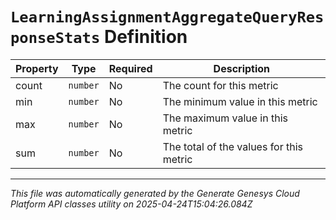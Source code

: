 # `LearningAssignmentAggregateQueryResponseStats` Definition

| Property | Type | Required | Description |
|----------|------|----------|-------------|
| count | `number` | No | The count for this metric |
| min | `number` | No | The minimum value in this metric |
| max | `number` | No | The maximum value in this metric |
| sum | `number` | No | The total of the values for this metric |

---

*This file was automatically generated by the Generate Genesys Cloud Platform API classes utility on 2025-04-24T15:04:26.084Z*